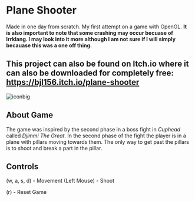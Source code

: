 # Plane Shooter
Made in one day from scratch. My first attempt on a game with OpenGL.
**It is also important to note that some crashing may occur becuase of Irrklang. I may look into it more although I am not sure if I will simply becauase this was a one off thing.**

**This project can also be found on Itch.io where it can also be downloaded for completely free: https://bjl156.itch.io/plane-shooter**
---
![iconbig](https://user-images.githubusercontent.com/97370242/163685372-c0325a91-f4be-4c13-9564-90b4234574eb.png)

## About Game
The game was inspired by the second phase in a boss fight in *Cuphead* called *Djimmi The Great*. In the second phase of the fight the player is in a plane with pillars moving towards them. The only way to get past the pillars is to shoot and break a part in the pillar.

## Controls
(w, a, s, d) - Movement
(Left Mouse) - Shoot

(r) - Reset Game

